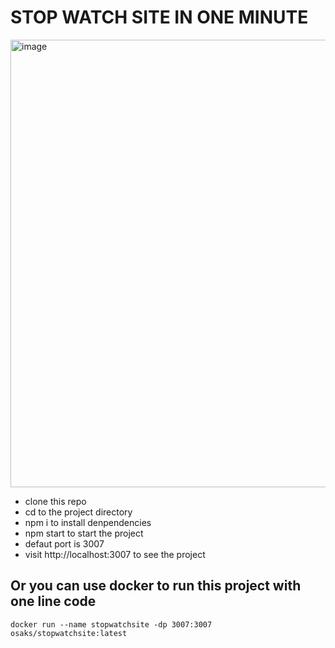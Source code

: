 # STOP WATCH SITE IN ONE MINUTE
<img width="716" alt="image" src="https://github.com/geekqq/stopwatchsite/assets/53326015/c4774c0b-97f2-4be5-92eb-181cd9b79a0f">

- clone this repo
- cd to the project directory
- npm i to install denpendencies
- npm start to start the project
- defaut port is 3007
- visit http://localhost:3007 to see the project

## Or you can use docker to run this project with one line code

`docker run --name stopwatchsite -dp 3007:3007 osaks/stopwatchsite:latest`
